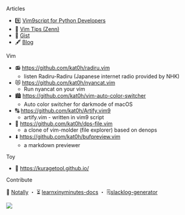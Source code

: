 Articles
- 9️⃣ [Vim9script for Python Developers](https://zenn.dev/kato_k/articles/4585f83764f38b) 
- 🍵 [Vim Tips (Zenn)](https://zenn.dev/topics/vimtips)
- 📝 [Gist](https://gist.github.com/kat0h)
- 🖋 [Blog](https://kat0h.github.io)

Vim
- 📻 https://github.com/kat0h/radiru.vim
  - listen Radiru-Radiru (Japanese internet radio provided by NHK)
- 😻 https://github.com/kat0h/nyancat.vim 
  - Run nyancat on your vim
- 🏙 https://github.com/kat0h/vim-auto-color-switcher
  - Auto color switcher for darkmode of macOS
- 🔠 https://github.com/kat0h/Artify.vim9
  - artify.vim - written in vim9 script
- 📁 https://github.com/kat0h/dps-file.vim
  - a clone of vim-molder (file explorer) based on denops
- ⬇️ https://github.com/kat0h/bufpreview.vim
  - a markdown previewer

Toy
- 🐠 https://kuragetool.github.io/

Contribute

📔 [Notally](https://github.com/OmGodse/Notally) ・ 
⏳ [learnxinyminutes-docs](https://github.com/adambard/learnxinyminutes-docs) ・ 
🗒[slacklog-generator](https://github.com/vim-jp/slacklog-generator) 

[![](https://github-readme-stats.vercel.app/api?username=kat0h)](https://github.com/anuraghazra/github-readme-stats)
